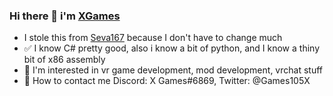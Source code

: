 ### Hi there 👋 i'm [XGames](https://github.com/Xgames123)
- I stole this from [Seva167](https://github.com/Seva167) because I don't have to change much
- ✅ I know C# pretty good, also i know a bit of python, and I know a thiny bit of x86 assembly
- 👀 I'm interested in vr game development, mod development, vrchat stuff
- 💬 How to contact me Discord: X Games#6869, Twitter: @Games105X

<!--

Here are some ideas to get you started:


- 🌱 I’m currently learning ...
- 👯 I’m looking to collaborate on ...
- 🤔 I’m looking for help with ...
- 💬 Ask me about ...
- 📫 How to reach me: ...
- 😄 Pronouns: ...
- ⚡ Fun fact: ...
-->
